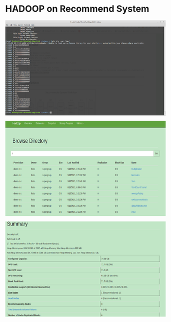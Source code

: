 # HADOOP on Recommend System

<p align="center">
<img src="./results/Screenshot from 2021-09-10 15-22-36.png"  style="width:800px;height:300px;" />
</p>

<p align="center">
<img src="./results/Screenshot from 2021-09-10 15-24-34.png"  style="width:800px;height:300px;" />
</p>

<p align="center">
<img src="./results/Screenshot from 2021-09-10 15-25-32.png"  style="width:800px;height:300px;" />
</p>
